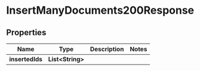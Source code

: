 

# InsertManyDocuments200Response


## Properties

| Name | Type | Description | Notes |
|------------ | ------------- | ------------- | -------------|
|**insertedIds** | **List&lt;String&gt;** |  |  |



